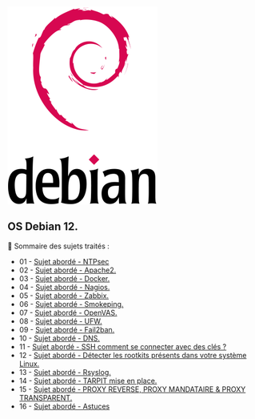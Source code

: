 ![Debian_logo-01](./images/Debian_logo-01.png)

## OS Debian 12.

👋 Sommaire des sujets traités :

- 01 - [Sujet abordé - NTPsec](https://github.com/0xCyberLiTech/NTPsec/blob/main/Installer-et-configurer-NTPsec.md)
- 02 - [Sujet abordé - Apache2.](https://github.com/0xCyberLiTech/Apache2)
- 03 - [Sujet abordé - Docker.](https://github.com/0xCyberLiTech/Docker)
- 04 - [Sujet abordé - Nagios.](https://github.com/0xCyberLiTech/Nagios)
- 05 - [Sujet abordé - Zabbix.](https://github.com/0xCyberLiTech/Zabbix)
- 06 - [Sujet abordé - Smokeping.](https://github.com/0xCyberLiTech/Smokeping)
- 07 - [Sujet abordé - OpenVAS.](https://github.com/0xCyberLiTech/OpenVAS)
- 08 - [Sujet abordé - UFW.](https://github.com/0xCyberLiTech/Cybersecurite/blob/main/UFW-installation-et-configuration.md)
- 09 - [Sujet abordé - Fail2ban.](https://github.com/0xCyberLiTech/Cybersecurite/blob/main/FAIL2BAN-installation-et-configuration.md)
- 10 - [Sujet abordé - DNS.](https://github.com/0xCyberLiTech/DNS)
- 11 - [Sujet abordé - SSH comment se connecter avec des clés ?](https://github.com/0xCyberLiTech/Cybersecurite/blob/main/SSH-comment-se-connecter-avec-des-cl%C3%A9s.md)
- 12 - [Sujet abordé - Détecter les rootkits présents dans votre système Linux.](https://github.com/0xCyberLiTech/Cybersecurite/blob/main/ROOTKIT-scanner.md)
- 13 - [Sujet abordé - Rsyslog.](https://github.com/0xCyberLiTech/Cybersecurite/blob/main/Collectez-des-logs-avec-rsyslog-sous-Linux.md)
- 14 - [Sujet abordé - TARPIT mise en place.](https://github.com/0xCyberLiTech/Cybersecurite/blob/main/TARPIT-mise-en-place.md)
- 15 - [Sujet abordé - PROXY REVERSE, PROXY MANDATAIRE & PROXY TRANSPARENT.](https://github.com/0xCyberLiTech/Cybersecurite/blob/main/PROXY-REVERSE-MANDATAIRE-TRANSPARENT.md)
- 16 - [Sujet abordé - Astuces](https://github.com/0xCyberLiTech/Astuces)
